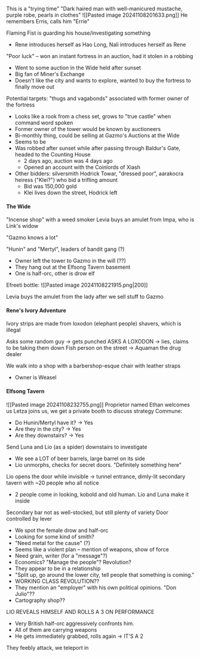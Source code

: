 This is a "trying time"
"Dark haired man with well-manicured mustache, purple robe, pearls in clothes"
![[Pasted image 20241108201633.png]]
He remembers Erris, calls him "Errie"

Flaming Fist is guarding his house/investigating something
- Rene introduces herself as Hao Long, Nali introduces herself as Rene

"Poor luck" – won an instant fortress in an auction, had it stolen in a robbing
- Went to some auction in the Wide held after sunset
- Big fan of Miner's Exchange
- Doesn't like the city and wants to explore, wanted to buy the fortress to finally move out

Potential targets: "thugs and vagabonds" associated with former owner of the fortress
- Looks like a rook from a chess set, grows to "true castle" when command word spoken
- Former owner of the tower would be known by auctioneers
- Bi-monthly thing, could be selling at Gazmo's Auctions at the Wide
- Seems to be
- Was robbed after sunset while after passing through Baldur's Gate, headed to the Counting House
	- 2 days ago, auction was 4 days ago
	- Opened an account with the Coinlords of Xiash
- Other bidders: silversmith Hodrick Towar, "dressed poor", aarakocra heiress ("Klei?") who bid a trifling amount
	- Bid was 150,000 gold
	- Klei lives down the street, Hodrick left


#### The Wide
"Incense shop" with a weed smoker
Levia buys an amulet from Impa, who is Link's widow

"Gazmo knows a lot"

"Hunin" and "Mertyl", leaders of bandit gang (?)
- Owner left the tower to Gazmo in the will (??)
- They hang out at the Elfsong Tavern basement
- One is half-orc, other is drow elf

Efreeti bottle:
![[Pasted image 20241108221915.png|200]]

Levia buys the amulet from the lady after we sell stuff to Gazmo

#### Rene's Ivory Adventure
Ivory strips are made from loxodon (elephant people) shavers, which is illegal

Asks some random guy → gets punched
ASKS A LOXODON → lies, claims to be taking them down
Fish person on the street → Aquaman the drug dealer

We walk into a shop with a barbershop-esque chair with leather straps
- Owner is Weasel

#### Elfsong Tavern
![[Pasted image 20241108232755.png]]
Proprietor named Ethan welcomes us
Letza joins us, we get a private booth to discuss strategy
Commune:
- Do Hunin/Mertyl have it? → Yes
- Are they in the city? → Yes
- Are they downstairs? → Yes

Send Luna and Lio (as a spider) downstairs to investigate
- We see a LOT of beer barrels, large barrel on its side
- Lio unmorphs, checks for secret doors. "Definitely something here"

Lio opens the door while invisible → tunnel entrance, dimly-lit secondary tavern with ~20 people who all notice
- 2 people come in looking, kobold and old human. Lio and Luna make it inside

Secondary bar not as well-stocked, but still plenty of variety
Door controlled by lever
- We spot the female drow and half-orc
- Looking for some kind of smith?
- "Need metal for the cause" (?) 
- Seems like a violent plan – mention of weapons, show of force
- Need grain, writer (for a "message"?)
- Economics? "Manage the people"? Revolution?
- They appear to be in a relationship
- "Split up, go around the lower city, tell people that something is coming."
- WORKING CLASS REVOLUTION??
- They mention an "employer" with his own political opinions. "Don Julio"??
- Cartography shop??

LIO REVEALS HIMSELF AND ROLLS A 3 ON PERFORMANCE
- Very British half-orc aggressively confronts him. 
- All of them are carrying weapons
- He gets immediately grabbed, rolls again → IT'S A 2

They feebly attack, we teleport in